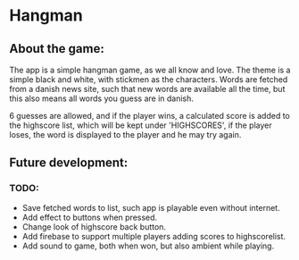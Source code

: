 # Hangman

## About the game:

The app is a simple hangman game, as we all know and love. The theme is a simple black and white, with stickmen as the characters. Words are fetched from a danish news site, such that new words are available all the time, but this also means all words you guess are in danish.

6 guesses are allowed, and if the player wins, a calculated score is added to the highscore list, which will be kept under 'HIGHSCORES', if the player loses, the word is displayed to the player and he may try again.


## Future development:

### TODO:
- Save fetched words to list, such app is playable even without internet.
- Add effect to buttons when pressed.
- Change look of highscore back button.
- Add firebase to support multiple players adding scores to highscorelist.
- Add sound to game, both when won, but also ambient while playing.
